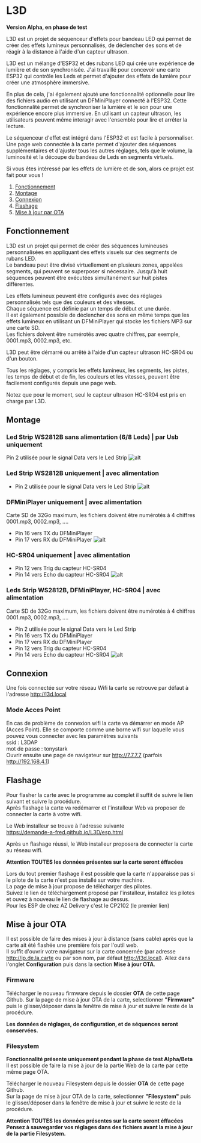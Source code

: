 # L3D
**Version Alpha, en phase de test**

L3D est un projet de séquenceur d'effets pour bandeau LED qui permet de créer des effets lumineux personnalisés, de déclencher des sons et de réagir à la distance à l'aide d'un capteur ultrason.

L3D est un mélange d'ESP32 et des rubans LED qui crée une expérience de lumière et de son synchronisée. J'ai travaillé pour concevoir une carte ESP32 qui contrôle les Leds et permet d'ajouter des effets de lumière pour créer une atmosphère immersive.

En plus de cela, j'ai également ajouté une fonctionnalité optionnelle pour lire des fichiers audio en utilisant un DFMiniPlayer connecté à l'ESP32. Cette fonctionnalité permet de synchroniser la lumière et le son pour une expérience encore plus immersive. En utilisant un capteur ultrason, les utilisateurs peuvent même interagir avec l'ensemble pour lire et arrêter la lecture.

Le séquenceur d'effet est intégré dans l'ESP32 et est facile à personnaliser. Une page web connectée à la carte permet d'ajouter des séquences supplémentaires et d'ajuster tous les autres réglages, tels que le volume, la luminosité et la découpe du bandeau de Leds en segments virtuels.

Si vous êtes intéressé par les effets de lumière et de son, alors ce projet est fait pour vous !


1. [Fonctionnement](#fonctionnement)
2. [Montage](#montage)
3. [Connexion](#connexion)
4. [Flashage](#flashage)
5. [Mise à jour par OTA](#mise-%C3%A0-jour-ota)
   
## Fonctionnement 

L3D est un projet qui permet de créer des séquences lumineuses personnalisées en appliquant des effets visuels sur des segments de rubans LED.\
Le bandeau peut être divisé virtuellement en plusieurs zones, appelées segments, qui peuvent se superposer si nécessaire. Jusqu'à huit séquences peuvent être exécutées simultanément sur huit pistes différentes.

Les effets lumineux peuvent être configurés avec des réglages personnalisés tels que des couleurs et des vitesses.\
Chaque séquence est définie par un temps de début et une durée.\
Il est également possible de déclencher des sons en même temps que les effets lumineux en utilisant un DFMiniPlayer qui stocke les fichiers MP3 sur une carte SD.\
Les fichiers doivent être numérotés avec quatre chiffres, par exemple, 0001.mp3, 0002.mp3, etc.

L3D peut être démarré ou arrêté à l'aide d'un capteur ultrason HC-SR04 ou d'un bouton.

Tous les réglages, y compris les effets lumineux, les segments, les pistes, les temps de début et de fin, les couleurs et les vitesses, peuvent être facilement configurés depuis une page web.

Notez que pour le moment, seul le capteur ultrason HC-SR04 est pris en charge par L3D.


## Montage

### Led Strip WS2812B sans alimentation (6/8 Leds) | par Usb uniquement
Pin 2 utilisée pour le signal Data vers le Led Strip
![alt](Img/Led_Usb_bb.jpg)

### Led Strip WS2812B uniquement | avec alimentation
- Pin 2 utilisée pour le signal Data vers le Led Strip
![alt](Img/Leds.jpg)

### DFMiniPlayer uniquement | avec alimentation
Carte SD de 32Go maximum, les fichiers doivent être numérotés à 4 chiffres 0001.mp3, 0002.mp3, ....
- Pin 16 vers TX du DFMiniPlayer
- Pin 17 vers RX du DFMiniPlayer
![alt](Img/mp3_bb.jpg)

### HC-SR04 uniquement | avec alimentation
- Pin 12 vers Trig du capteur HC-SR04
- Pin 14 vers Echo du capteur HC-SR04
![alt](Img/hc-sr04_bb.jpg)

### Leds Strip WS2812B, DFMiniPlayer, HC-SR04 | avec alimentation
Carte SD de 32Go maximum, les fichiers doivent être numérotés à 4 chiffres 0001.mp3, 0002.mp3, ....
- Pin 2 utilisée pour le signal Data vers le Led Strip
- Pin 16 vers TX du DFMiniPlayer
- Pin 17 vers RX du DFMiniPlayer
- Pin 12 vers Trig du capteur HC-SR04
- Pin 14 vers Echo du capteur HC-SR04
![alt](Img/all_bb.jpg)

## Connexion

Une fois connectée sur votre réseau Wifi la carte se retrouve par défaut à l'adresse http://l3d.local

### Mode Acces Point
En cas de problème de connexion wifi la carte va démarrer en mode AP (Acces Point). Elle se comporte comme une borne wifi sur laquelle vous pouvez vous connecter avec les paramètres suivants\
ssid : L3DAP\
mot de passe : tonystark\
Ouvrir ensuite une page de navigateur sur http://7.7.7.7 (parfois http://192.168.4.1)

## Flashage

Pour flasher la carte avec le programme au complet il suffit de suivre le lien suivant et suivre la procédure.\
Après flashage la carte va redémarrer et l'installeur Web va proposer de connecter la carte à votre wifi.

Le Web installeur se trouve à l'adresse suivante \
https://demande-a-fred.github.io/L3D/esp.html

Après un flashage réussi, le Web installeur proposera de connecter la carte au réseau wifi.

**Attention TOUTES les données présentes sur la carte seront éffacées**

Lors du tout premier flashage il est possible que la carte n'apparaisse pas si le pilote de la carte n'est pas installé sur votre machine.\
La page de mise à jour propose de télécharger des pilotes.\
Suivez le lien de téléchargement proposé par l'installeur, installez les pilotes et ouvez à nouveau le lien de flashage au dessus.\
Pour les ESP de chez AZ Delivery c'est le CP2102 (le premier lien)


## Mise à jour OTA

Il est possible de faire des mises à jour à distance (sans cable) après que la carte ait été flashée une première fois par l'outil web.\
Il suffit d'ouvrir votre navigateur sur la carte concernée (par adresse http://ip.de.la.carte ou par son nom, par défaut http://l3d.local). Allez dans l'onglet **Configuration** puis dans la section **Mise à jour OTA**.


   
### Firmware

Télécharger le nouveau firmware depuis le dossier **OTA** de cette page Github.
Sur la page de mise à jour OTA de la carte, selectionner **"Firmware"** puis le glisser/déposer dans la fenêtre de mise à jour et suivre le reste de la procédure.

**Les données de réglages, de configuration, et de séquences seront conservées.**



### Filesystem
**Fonctionnalité présente uniquement pendant la phase de test Alpha/Beta**\
Il est possible de faire la mise à jour de la partie Web de la carte par cette même page OTA.

Télécharger le nouveau Filesystem depuis le dossier **OTA** de cette page Github.\
Sur la page de mise à jour OTA de la carte, selectionner **"Filesystem"** puis le glisser/déposer dans la fenêtre de mise à jour et suivre le reste de la procédure.

**Attention TOUTES les données présentes sur la carte seront éffacées\
Pensez à sauvegarder vos réglages dans des fichiers avant la mise à jour de la partie Filesystem.**
